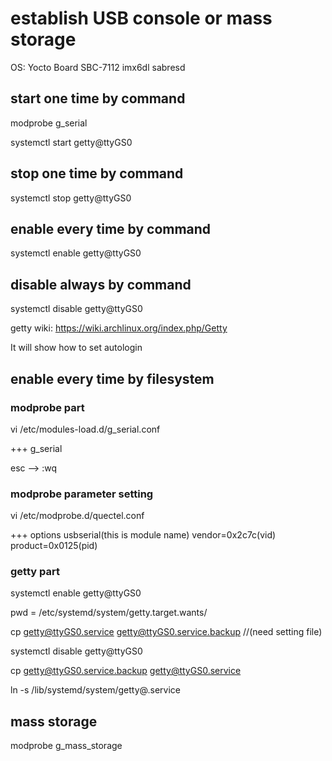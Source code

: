 # establish USB console or mass storage
OS: Yocto
Board SBC-7112 imx6dl sabresd

## start one time by command 
modprobe g_serial

systemctl start getty@ttyGS0
## stop one time by command 
systemctl stop getty@ttyGS0
## enable every time by command 
systemctl enable getty@ttyGS0
## disable always by command 
systemctl disable getty@ttyGS0

getty wiki: https://wiki.archlinux.org/index.php/Getty

It will show how to set autologin

## enable every time by filesystem
### modprobe part
vi /etc/modules-load.d/g_serial.conf

+++ g_serial

esc --> :wq
### modprobe parameter setting
vi /etc/modprobe.d/quectel.conf

+++ options usbserial(this is module name) vendor=0x2c7c(vid) product=0x0125(pid)

### getty part
systemctl enable getty@ttyGS0

pwd = /etc/systemd/system/getty.target.wants/

cp getty@ttyGS0.service getty@ttyGS0.service.backup //(need setting file)

systemctl disable getty@ttyGS0

cp getty@ttyGS0.service.backup getty@ttyGS0.service

ln -s /lib/systemd/system/getty@.service

## mass storage
modprobe g_mass_storage

